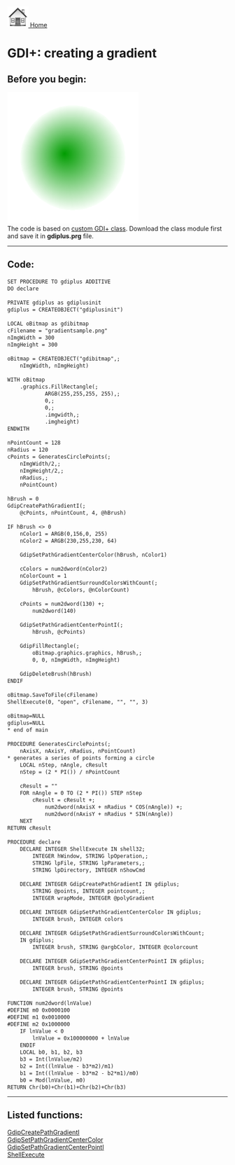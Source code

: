 [<img src="../images/home.png"> Home ](https://github.com/VFPX/Win32API)  

# GDI+: creating a gradient

## Before you begin:
![](../images/gradientsample.png)  
The code is based on [custom GDI+ class](sample_450.md). Download the class module first and save it in **gdiplus.prg** file.  
  
***  


## Code:
```foxpro  
SET PROCEDURE TO gdiplus ADDITIVE
DO declare

PRIVATE gdiplus as gdiplusinit
gdiplus = CREATEOBJECT("gdiplusinit")

LOCAL oBitmap as gdibitmap
cFilename = "gradientsample.png"
nImgWidth = 300
nImgHeight = 300

oBitmap = CREATEOBJECT("gdibitmap",;
	nImgWidth, nImgHeight)

WITH oBitmap
	.graphics.FillRectangle(;
			ARGB(255,255,255, 255),;
			0,;
			0,;
			.imgwidth,;
			.imgheight)
ENDWITH

nPointCount = 128
nRadius = 120
cPoints = GeneratesCirclePoints(;
	nImgWidth/2,;
	nImgHeight/2,;
	nRadius,;
	nPointCount)

hBrush = 0
GdipCreatePathGradientI(;
	@cPoints, nPointCount, 4, @hBrush)

IF hBrush <> 0
	nColor1 = ARGB(0,156,0, 255)
	nColor2 = ARGB(230,255,230, 64)
	
	GdipSetPathGradientCenterColor(hBrush, nColor1)
	
	cColors = num2dword(nColor2)
	nColorCount = 1
	GdipSetPathGradientSurroundColorsWithCount(;
		hBrush, @cColors, @nColorCount)
	
	cPoints = num2dword(130) +;
		num2dword(140)

	GdipSetPathGradientCenterPointI(;
		hBrush, @cPoints)
	
	GdipFillRectangle(;
		oBitmap.graphics.graphics, hBrush,;
		0, 0, nImgWidth, nImgHeight)
			
	GdipDeleteBrush(hBrush)
ENDIF

oBitmap.SaveToFile(cFilename)
ShellExecute(0, "open", cFilename, "", "", 3)

oBitmap=NULL
gdiplus=NULL
* end of main

PROCEDURE GeneratesCirclePoints(;
	nAxisX, nAxisY, nRadius, nPointCount)
* generates a series of points forming a circle
	LOCAL nStep, nAngle, cResult
	nStep = (2 * PI()) / nPointCount
	
	cResult = ""
	FOR nAngle = 0 TO (2 * PI()) STEP nStep
		cResult = cResult +;
			num2dword(nAxisX + nRadius * COS(nAngle)) +;
			num2dword(nAxisY + nRadius * SIN(nAngle))
	NEXT
RETURN cResult

PROCEDURE declare
	DECLARE INTEGER ShellExecute IN shell32;
		INTEGER hWindow, STRING lpOperation,;
		STRING lpFile, STRING lpParameters,;
		STRING lpDirectory, INTEGER nShowCmd
		
	DECLARE INTEGER GdipCreatePathGradientI IN gdiplus;
		STRING @points, INTEGER pointcount,;
		INTEGER wrapMode, INTEGER @polyGradient
		
	DECLARE INTEGER GdipSetPathGradientCenterColor IN gdiplus;
		INTEGER brush, INTEGER colors
		
	DECLARE INTEGER GdipSetPathGradientSurroundColorsWithCount;
	IN gdiplus;
		INTEGER brush, STRING @argbColor, INTEGER @colorcount

	DECLARE INTEGER GdipSetPathGradientCenterPointI IN gdiplus;
		INTEGER brush, STRING @points

	DECLARE INTEGER GdipGetPathGradientCenterPointI IN gdiplus;
		INTEGER brush, STRING @points

FUNCTION num2dword(lnValue)
#DEFINE m0 0x0000100
#DEFINE m1 0x0010000
#DEFINE m2 0x1000000
	IF lnValue < 0
		lnValue = 0x100000000 + lnValue
	ENDIF
	LOCAL b0, b1, b2, b3
	b3 = Int(lnValue/m2)
	b2 = Int((lnValue - b3*m2)/m1)
	b1 = Int((lnValue - b3*m2 - b2*m1)/m0)
	b0 = Mod(lnValue, m0)
RETURN Chr(b0)+Chr(b1)+Chr(b2)+Chr(b3)  
```  
***  


## Listed functions:
[GdipCreatePathGradientI](../libraries/gdiplus/GdipCreatePathGradientI.md)  
[GdipSetPathGradientCenterColor](../libraries/gdiplus/GdipSetPathGradientCenterColor.md)  
[GdipSetPathGradientCenterPointI](../libraries/gdiplus/GdipSetPathGradientCenterPointI.md)  
[ShellExecute](../libraries/shell32/ShellExecute.md)  
